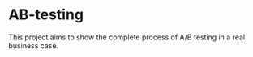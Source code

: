 # AB-testing
This project aims to show the complete process of A/B testing in a real business case.
